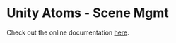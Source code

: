 # Unity Atoms - Scene Mgmt

Check out the online documentation [here](https://unity-atoms.github.io/unity-atoms/).
